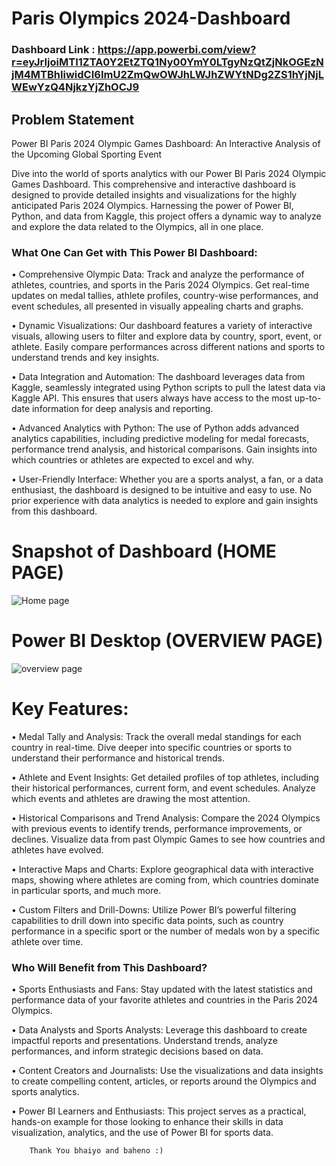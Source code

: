 # Paris Olympics 2024-Dashboard

### Dashboard Link : https://app.powerbi.com/view?r=eyJrIjoiMTI1ZTA0Y2EtZTQ1Ny00YmY0LTgyNzQtZjNkOGEzNjM4MTBhIiwidCI6ImU2ZmQwOWJhLWJhZWYtNDg2ZS1hYjNjLWEwYzQ4NjkzYjZhOCJ9
## Problem Statement

Power BI Paris 2024 Olympic Games Dashboard: An Interactive Analysis of the Upcoming Global Sporting Event

Dive into the world of sports analytics with our Power BI Paris 2024 Olympic Games Dashboard. This comprehensive and interactive dashboard is designed to provide detailed insights and visualizations for the highly anticipated Paris 2024 Olympics. Harnessing the power of Power BI, Python, and data from Kaggle, this project offers a dynamic way to analyze and explore the data related to the Olympics, all in one place.


### What One Can Get with This Power BI Dashboard:

• Comprehensive Olympic Data: Track and analyze the performance of athletes, countries, and sports in the Paris 2024 Olympics. Get real-time updates on medal tallies, athlete profiles, country-wise performances, and event schedules, all presented in visually appealing charts and graphs.

• Dynamic Visualizations: Our dashboard features a variety of interactive visuals, allowing users to filter and explore data by country, sport, event, or athlete. Easily compare performances across different nations and sports to understand trends and key insights.

• Data Integration and Automation: The dashboard leverages data from Kaggle, seamlessly integrated using Python scripts to pull the latest data via Kaggle API. This ensures that users always have access to the most up-to-date information for deep analysis and reporting.

• Advanced Analytics with Python: The use of Python adds advanced analytics capabilities, including predictive modeling for medal forecasts, performance trend analysis, and historical comparisons. Gain insights into which countries or athletes are expected to excel and why.

• User-Friendly Interface: Whether you are a sports analyst, a fan, or a data enthusiast, the dashboard is designed to be intuitive and easy to use. No prior experience with data analytics is needed to explore and gain insights from this dashboard.


# Snapshot of Dashboard (HOME PAGE)

![Home page](https://github.com/user-attachments/assets/36a5c837-f2d2-478f-8ef2-cc30577aec73)


 
 # Power BI Desktop (OVERVIEW PAGE)

 
![overview page](https://github.com/user-attachments/assets/59067155-5294-4635-9e1e-5ca3a77ac7b4)


# Key Features:

• Medal Tally and Analysis: Track the overall medal standings for each country in real-time. Dive deeper into specific countries or sports to understand their performance and historical trends.

• Athlete and Event Insights: Get detailed profiles of top athletes, including their historical performances, current form, and event schedules. Analyze which events and athletes are drawing the most attention.

• Historical Comparisons and Trend Analysis: Compare the 2024 Olympics with previous events to identify trends, performance improvements, or declines. Visualize data from past Olympic Games to see how countries and athletes have evolved.

• Interactive Maps and Charts: Explore geographical data with interactive maps, showing where athletes are coming from, which countries dominate in particular sports, and much more.

• Custom Filters and Drill-Downs: Utilize Power BI’s powerful filtering capabilities to drill down into specific data points, such as country performance in a specific sport or the number of medals won by a specific athlete over time.

### Who Will Benefit from This Dashboard?
• Sports Enthusiasts and Fans: Stay updated with the latest statistics and performance data of your favorite athletes and countries in the Paris 2024 Olympics.

• Data Analysts and Sports Analysts: Leverage this dashboard to create impactful reports and presentations. Understand trends, analyze performances, and inform strategic decisions based on data.

• Content Creators and Journalists: Use the visualizations and data insights to create compelling content, articles, or reports around the Olympics and sports analytics.

• Power BI Learners and Enthusiasts: This project serves as a practical, hands-on example for those looking to enhance their skills in data visualization, analytics, and the use of Power BI for sports data.

        Thank You bhaiyo and baheno :)
